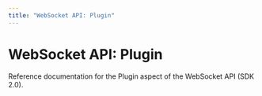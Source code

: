 ```yaml
---
title: "WebSocket API: Plugin"
---
```


# WebSocket API: Plugin

Reference documentation for the Plugin aspect of the WebSocket API (SDK 2.0).